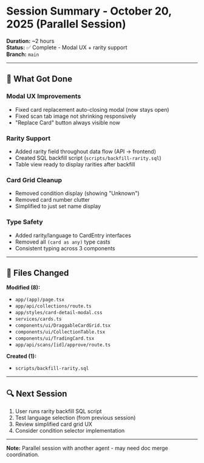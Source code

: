 # Session Summary - October 20, 2025 (Parallel Session)

**Duration:** ~2 hours  
**Status:** ✅ Complete - Modal UX + rarity support  
**Branch:** `main`

---

## 🎯 What Got Done

### Modal UX Improvements
- Fixed card replacement auto-closing modal (now stays open)
- Fixed scan tab image not shrinking responsively
- "Replace Card" button always visible now

### Rarity Support
- Added rarity field throughout data flow (API → frontend)
- Created SQL backfill script (`scripts/backfill-rarity.sql`)
- Table view ready to display rarities after backfill

### Card Grid Cleanup
- Removed condition display (showing "Unknown")
- Removed card number clutter
- Simplified to just set name display

### Type Safety
- Added rarity/language to CardEntry interfaces
- Removed all `(card as any)` type casts
- Consistent typing across 3 components

---

## 📁 Files Changed

**Modified (8):**
- `app/(app)/page.tsx`
- `app/api/collections/route.ts`
- `app/styles/card-detail-modal.css`
- `services/cards.ts`
- `components/ui/DraggableCardGrid.tsx`
- `components/ui/CollectionTable.tsx`
- `components/ui/TradingCard.tsx`
- `app/api/scans/[id]/approve/route.ts`

**Created (1):**
- `scripts/backfill-rarity.sql`

---

## 🔍 Next Session

1. User runs rarity backfill SQL script
2. Test language selection (from previous session)
3. Review simplified card grid UX
4. Consider condition selector implementation

---

**Note:** Parallel session with another agent - may need doc merge coordination.

